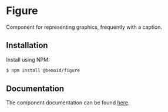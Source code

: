 # Figure

Component for representing graphics, frequently with a caption.

## Installation

Install using NPM:

```bash
$ npm install @bemoid/figure
```

## Documentation

The component documentation can be found [here](//bemoid.org/docs/figure).
